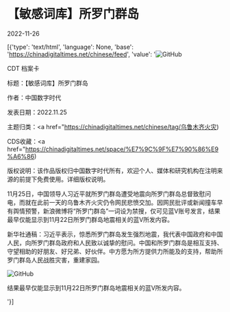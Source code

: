 # 【敏感词库】所罗门群岛

2022-11-26

[{'type': 'text/html', 'language': None, 'base': 'https://chinadigitaltimes.net/chinese/feed', 'value': '![GitHub](https://chinadigitaltimes.net/chinese/files/2022/11/屏幕截图-2022-11-25-231610-768x466.png)

CDT 档案卡

标题：【敏感词库】所罗门群岛

作者：中国数字时代

发表日期：2022.11.25

主题归类：<a href="https://chinadigitaltimes.net/chinese/tag/乌鲁木齐火灾)

CDS收藏：<a href="https://chinadigitaltimes.net/space/%E7%9C%9F%E7%90%86%E9%A6%86)

版权说明：该作品版权归中国数字时代所有，欢迎个人、媒体和研究机构在注明来源的前提下免费使用。详细版权说明。





11月25日，中国领导人习近平就所罗门群岛遭受地震向所罗门群岛总督致慰问电，而就在此前一天的乌鲁木齐火灾仍令网民悲愤交加。因网民批评或新闻撞车早有舆情预警，新浪微博将“所罗门群岛”一词设为禁搜，仅可见蓝V账号发言，结果最早仅能显示到11月22日所罗门群岛地震相关的蓝V所发内容。



新华社通稿：习近平表示，惊悉所罗门群岛发生强烈地震，我代表中国政府和中国人民，向所罗门群岛政府和人民致以诚挚的慰问。中国和所罗门群岛是相互支持、守望相助的好朋友、好兄弟、好伙伴。中方愿为所方提供力所能及的支持，帮助所罗门群岛人民战胜灾害，重建家园。



![GitHub](https://chinadigitaltimes.net/chinese/files/2022/11/屏幕截图-2022-11-25-230021.png)

结果最早仅能显示到11月22日所罗门群岛地震相关的蓝V所发内容。



'}]